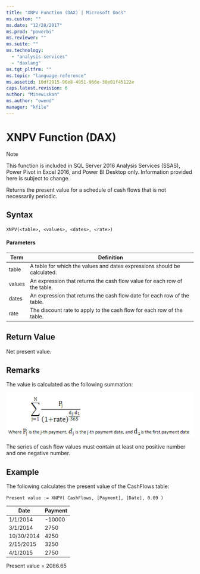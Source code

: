 ```yaml
---
title: "XNPV Function (DAX) | Microsoft Docs"
ms.custom: ""
ms.date: "12/28/2017"
ms.prod: "powerbi"
ms.reviewer: ""
ms.suite: ""
ms.technology: 
  - "analysis-services"
  - "daxlang"
ms.tgt_pltfrm: ""
ms.topic: "language-reference"
ms.assetid: 10df2915-90e8-4951-966e-30e01f45122e
caps.latest.revision: 6
author: "Minewiskan"
ms.author: "owend"
manager: "kfile"
---
```

# XNPV Function (DAX)
> [!NOTE]  
> This function is included in SQL Server 2016 Analysis Services (SSAS), Power Pivot in Excel 2016, and Power BI Desktop only. Information provided here is subject to change.  
  
Returns the present value for a schedule of cash flows that is not necessarily periodic.  
  
## Syntax  
  
```  
XNPV(<table>, <values>, <dates>, <rate>)  
```  
  
#### Parameters  
  
|Term|Definition|  
|--------|--------------|  
|table|A table for which the values and dates expressions should be calculated.|  
|values|An expression that returns the cash flow value for each row of the table.|  
|dates|An expression that returns the cash flow date for each row of the table.|  
|rate|The discount rate to apply to the cash flow for each row of the table.|  
  
## Return Value  
Net present value.  
  
## Remarks  
The value is calculated as the following summation:  
  
![XNPV Formula](media/dax-xnpv-formula.png)  
  
The series of cash flow values must contain at least one positive number and one negative number.  
  
## Example  
The following calculates the present value of the CashFlows table:  
  
```  
Present value := XNPV( CashFlows, [Payment], [Date], 0.09 )  
```  
  
|Date|Payment|  
|--------|-----------|  
|1/1/2014|-10000|  
|3/1/2014|2750|  
|10/30/2014|4250|  
|2/15/2015|3250|  
|4/1/2015|2750|  
  
Present value = 2086.65  
  
